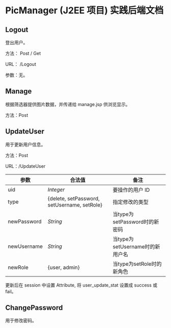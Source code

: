 # PicManager (J2EE 项目) 实践后端文档


## Logout

登出用户。

方法： Post / Get

URL： /Logout

参数：无。

## Manage

根据筛选器提供图片数据，并传递给 manage.jsp 供浏览显示。

方法：Post


## UpdateUser

用于更新用户信息。

方法：Post

URL：/UpdateUser

参数 | 合法值 | 备注
---|---|---
uid | *Integer* | 要操作的用户 ID
type | {delete, setPassword, setUsername, setRole} | 指定修改的类型
newPassword | *String* | 当type为setPassword时的新密码
newUsername | *String* | 当type为setUsername时的新用户名
newRole | {user, admin} | 当type为setRole时的新角色

更新后在 session 中设置 Attribute, 将 user_update_stat 设置成 success 或 fail。

## ChangePassword

用于修改密码。